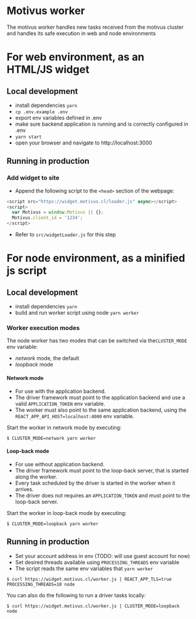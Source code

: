 # Motivus worker
The motivus worker handles new tasks received from the motivus cluster and handles its safe execution in web and node environments

# For web environment, as an HTML/JS widget

## Local development
- install dependencies `yarn`
- `cp .env.example .env`
- export env variables defined in .env
- make sure backend application is running and is correctly configured in .env
- `yarn start`
- open your browser and navigate to http://localhost:3000

## Running in production
### Add widget to site
- Append the following script to the `<head>` section of the webpage:
```javascript
<script src="https://widget.motivus.cl/loader.js" async></script>
<script>
  var Motivus = window.Motivus || {};
  Motivus.client_id = '1234';
</script>
```
- Refer to `src/widgetLoader.js` for this step

# For node environment, as a minified js script

## Local development
- install dependencies `yarn`
- build and run worker script using node `yarn worker`

### Worker execution modes
The node worker has two modes that can be switched via the`CLUSTER_MODE` env variable:
- *network* mode, the default
- *loopback* mode

#### Network mode
- For use with the application backend.
- The driver framework must point to the application backend and use a valid `APPLICATION_TOKEN` env variable.
- The worker must also point to the same application backend, using the `REACT_APP_API_HOST=localhost:4000` env variable.

Start the worker in network mode by executing:

`$ CLUSTER_MODE=network yarn worker`

#### Loop-back mode
- For use without application backend.
- The driver framework must point to the loop-back server, that is started along the worker.
- Every task scheduled by the driver is started in the worker when it arrives.
- The driver does not requires an `APPLICATION_TOKEN` and must point to the loop-back server.

Start the worker in loop-back mode by executing:

`$ CLUSTER_MODE=loopback yarn worker`

## Running in production
- Set your account address in env (TODO: will use guest account for now)
- Set desired threads available using `PROCESSING_THREADS` env variable
- The script reads the same env variables that `yarn worker`

`$ curl https://widget.motivus.cl/worker.js | REACT_APP_TLS=true PROCESSING_THREADS=10 node`

You can also do the following to run a driver tasks locally:

`$ curl https://widget.motivus.cl/worker.js | CLUSTER_MODE=loopback node`
